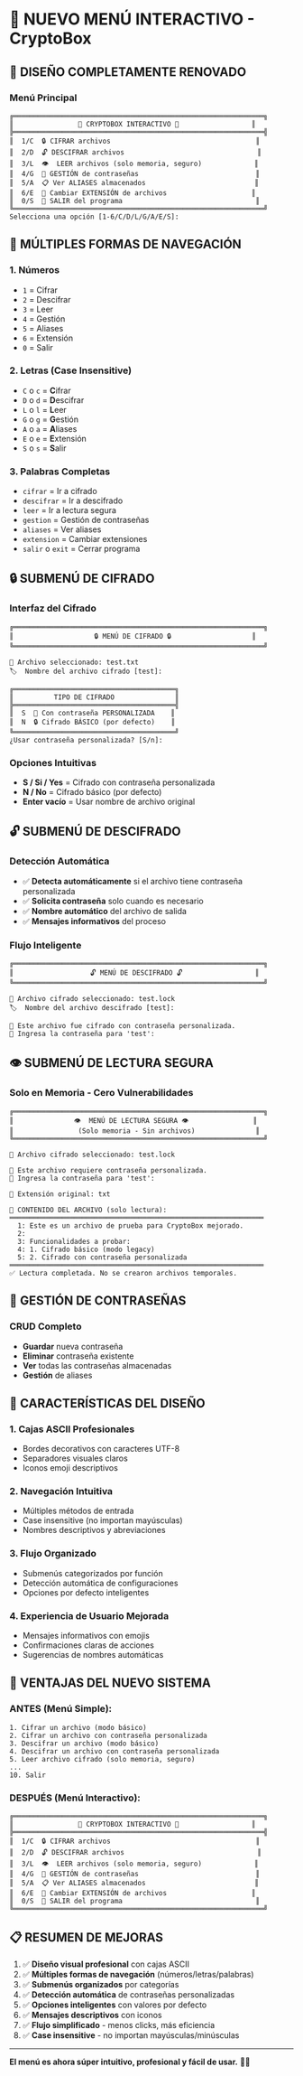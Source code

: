 # 🎨 NUEVO MENÚ INTERACTIVO - CryptoBox

## 🌟 **DISEÑO COMPLETAMENTE RENOVADO**

### **Menú Principal**
```
╔══════════════════════════════════════════════════════════════╗
║                🔐 CRYPTOBOX INTERACTIVO 🔐                  ║
╠══════════════════════════════════════════════════════════════╣
║  1/C  🔒 CIFRAR archivos                                    ║
║  2/D  🔓 DESCIFRAR archivos                                 ║
║  3/L  👁️  LEER archivos (solo memoria, seguro)             ║
║  4/G  🔑 GESTIÓN de contraseñas                             ║
║  5/A  📋 Ver ALIASES almacenados                           ║
║  6/E  🔧 Cambiar EXTENSIÓN de archivos                     ║
║  0/S  🚪 SALIR del programa                                 ║
╚══════════════════════════════════════════════════════════════╝
Selecciona una opción [1-6/C/D/L/G/A/E/S]:
```

## 🎯 **MÚLTIPLES FORMAS DE NAVEGACIÓN**

### **1. Números** 
- `1` = Cifrar
- `2` = Descifrar  
- `3` = Leer
- `4` = Gestión
- `5` = Aliases
- `6` = Extensión
- `0` = Salir

### **2. Letras (Case Insensitive)**
- `C` o `c` = **C**ifrar
- `D` o `d` = **D**escifrar
- `L` o `l` = **L**eer
- `G` o `g` = **G**estión
- `A` o `a` = **A**liases
- `E` o `e` = **E**xtensión
- `S` o `s` = **S**alir

### **3. Palabras Completas**
- `cifrar` = Ir a cifrado
- `descifrar` = Ir a descifrado
- `leer` = Ir a lectura segura
- `gestion` = Gestión de contraseñas
- `aliases` = Ver aliases
- `extension` = Cambiar extensiones
- `salir` o `exit` = Cerrar programa

## 🔒 **SUBMENÚ DE CIFRADO**

### **Interfaz del Cifrado**
```
╔══════════════════════════════════════════════════════════════╗
║                    🔒 MENÚ DE CIFRADO 🔒                    ║
╚══════════════════════════════════════════════════════════════╝

📁 Archivo seleccionado: test.txt
🏷️  Nombre del archivo cifrado [test]: 

╔════════════════════════════════════════╗
║          TIPO DE CIFRADO               ║
╠════════════════════════════════════════╣
║  S  🔑 Con contraseña PERSONALIZADA    ║
║  N  🔒 Cifrado BÁSICO (por defecto)    ║
╚════════════════════════════════════════╝
¿Usar contraseña personalizada? [S/n]:
```

### **Opciones Intuitivas**
- **S / Si / Yes** = Cifrado con contraseña personalizada
- **N / No** = Cifrado básico (por defecto)
- **Enter vacío** = Usar nombre de archivo original

## 🔓 **SUBMENÚ DE DESCIFRADO**

### **Detección Automática**
- ✅ **Detecta automáticamente** si el archivo tiene contraseña personalizada
- ✅ **Solicita contraseña** solo cuando es necesario
- ✅ **Nombre automático** del archivo de salida
- ✅ **Mensajes informativos** del proceso

### **Flujo Inteligente**
```
╔══════════════════════════════════════════════════════════════╗
║                   🔓 MENÚ DE DESCIFRADO 🔓                  ║
╚══════════════════════════════════════════════════════════════╝

📁 Archivo cifrado seleccionado: test.lock
🏷️  Nombre del archivo descifrado [test]: 

🔑 Este archivo fue cifrado con contraseña personalizada.
🔐 Ingresa la contraseña para 'test': 
```

## 👁️ **SUBMENÚ DE LECTURA SEGURA**

### **Solo en Memoria - Cero Vulnerabilidades**
```
╔══════════════════════════════════════════════════════════════╗
║               👁️  MENÚ DE LECTURA SEGURA 👁️                ║
║                (Solo memoria - Sin archivos)               ║
╚══════════════════════════════════════════════════════════════╝

📁 Archivo cifrado seleccionado: test.lock

🔑 Este archivo requiere contraseña personalizada.
🔐 Ingresa la contraseña para 'test': 

📄 Extensión original: txt

📖 CONTENIDO DEL ARCHIVO (solo lectura):
═══════════════════════════════════════════════════════════════
  1: Este es un archivo de prueba para CryptoBox mejorado.
  2: 
  3: Funcionalidades a probar:
  4: 1. Cifrado básico (modo legacy)
  5: 2. Cifrado con contraseña personalizada
═══════════════════════════════════════════════════════════════
✅ Lectura completada. No se crearon archivos temporales.
```

## 🔑 **GESTIÓN DE CONTRASEÑAS**

### **CRUD Completo**
- **Guardar** nueva contraseña
- **Eliminar** contraseña existente  
- **Ver** todas las contraseñas almacenadas
- **Gestión** de aliases

## 🎨 **CARACTERÍSTICAS DEL DISEÑO**

### **1. Cajas ASCII Profesionales**
- Bordes decorativos con caracteres UTF-8
- Separadores visuales claros
- Iconos emoji descriptivos

### **2. Navegación Intuitiva**
- Múltiples métodos de entrada
- Case insensitive (no importan mayúsculas)
- Nombres descriptivos y abreviaciones

### **3. Flujo Organizado**
- Submenús categorizados por función
- Detección automática de configuraciones
- Opciones por defecto inteligentes

### **4. Experiencia de Usuario Mejorada**
- Mensajes informativos con emojis
- Confirmaciones claras de acciones
- Sugerencias de nombres automáticas

## 🚀 **VENTAJAS DEL NUEVO SISTEMA**

### **ANTES (Menú Simple):**
```
1. Cifrar un archivo (modo básico)
2. Cifrar un archivo con contraseña personalizada
3. Descifrar un archivo (modo básico)
4. Descifrar un archivo con contraseña personalizada
5. Leer archivo cifrado (solo memoria, seguro)
...
10. Salir
```

### **DESPUÉS (Menú Interactivo):**
```
╔══════════════════════════════════════════════════════════════╗
║                🔐 CRYPTOBOX INTERACTIVO 🔐                  ║
╠══════════════════════════════════════════════════════════════╣
║  1/C  🔒 CIFRAR archivos                                    ║
║  2/D  🔓 DESCIFRAR archivos                                 ║
║  3/L  👁️  LEER archivos (solo memoria, seguro)             ║
║  4/G  🔑 GESTIÓN de contraseñas                             ║
║  5/A  📋 Ver ALIASES almacenados                           ║
║  6/E  🔧 Cambiar EXTENSIÓN de archivos                     ║
║  0/S  🚪 SALIR del programa                                 ║
╚══════════════════════════════════════════════════════════════╝
```

## 📋 **RESUMEN DE MEJORAS**

1. ✅ **Diseño visual profesional** con cajas ASCII
2. ✅ **Múltiples formas de navegación** (números/letras/palabras)
3. ✅ **Submenús organizados** por categorías
4. ✅ **Detección automática** de contraseñas personalizadas
5. ✅ **Opciones inteligentes** con valores por defecto
6. ✅ **Mensajes descriptivos** con iconos
7. ✅ **Flujo simplificado** - menos clicks, más eficiencia
8. ✅ **Case insensitive** - no importan mayúsculas/minúsculas

---

**El menú es ahora súper intuitivo, profesional y fácil de usar.** 🎨✨ 